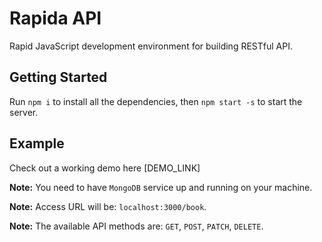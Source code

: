 # Rapida API

Rapid JavaScript development environment for building RESTful API.

## Getting Started

Run `npm i` to install all the dependencies,
then `npm start -s` to start the server.

## Example

Check out a working demo  here [DEMO_LINK]

**Note:** You need to have `MongoDB` service up and running on your machine.

**Note:** Access URL will be: `localhost:3000/book`.

**Note:** The available API methods are: `GET`, `POST`, `PATCH`, `DELETE`.
